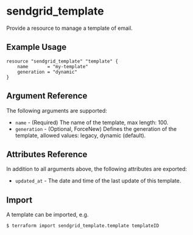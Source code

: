 # sendgrid_template

Provide a resource to manage a template of email.

## Example Usage

```hcl
resource "sendgrid_template" "template" {
	name       = "my-template"
	generation = "dynamic"
}
```

## Argument Reference

The following arguments are supported:

* `name` - (Required) The name of the template, max length: 100.
* `generation` - (Optional, ForceNew) Defines the generation of the template, allowed values: legacy, dynamic (default).

## Attributes Reference

In addition to all arguments above, the following attributes are exported:

* `updated_at` - The date and time of the last update of this template.


## Import

A template can be imported, e.g.
```hcl
$ terraform import sendgrid_template.template templateID
```

